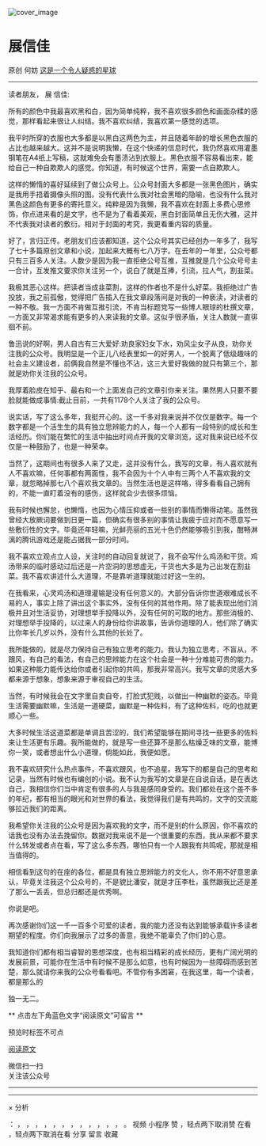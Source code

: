 ![cover_image](https://mmbiz.qlogo.cn/mmbiz_jpg/OJNrVQetduoXgePrU66iaw0ZW0kRibUPg4TFRcyShpOrHtypshTdqrQOCqnPqvSwXsq7vAaGVZsSleYUibSanrV3A/0?wx_fmt=jpeg)

#  展信佳

原创  何妨  [ 这是一个令人疑惑的星球 ](javascript:void\(0\);)

__ _ _ _ _

读者朋友，  展  信佳:

  

所有的颜色中我最喜欢黑和白，因为简单纯粹，我不喜欢很多颜色和画面杂糅的感觉，那样看起来很让人纠结。我不喜欢纠结，我喜欢第一感觉的选项。

  

我平时所穿的衣服也大多都是以黑白这两色为主，并且随着年龄的增长黑色衣服的占比也越来越大。这并不是说明我懒，在这个快递的信息时代，我仍然喜欢用灌墨钢笔在A4纸上写稿，这就难免会有墨渍沾到衣服上。黑色衣服不容易看出来，能给自己一种自欺欺人的感觉。你知道，有时候这个世界，需要一点自欺欺人。

  

这样的懒惰的喜好延续到了做公众号上。公众号封面大多都是一张黑色图片，确实是我用手捂着摄像头照的图。没有代表什么我对社会黑暗的隐喻，也没有什么我对黑色这颜色有更多的寄托意义。纯粹是因为我懒，我不喜欢在封面上多费心思修饰，你点进来看的是文字，也不是为了看着美观，黑白封面简单且无伤大雅，这并不代表我对读者的敷衍。相对于封面的考究，我更看重内容的质量。

  

好了，言归正传。老朋友们应该都知道，这个公众号其实已经创办一年多了，我写了七十多篇原创文章和小说，加起来大概有七八万字。在去年的一年里，公众号都只有三百多人关注。人数少是因为我一直拒绝公号互推，互推就是几个公众号号主一合计，互发推文要求你关注另一个，说白了就是互捧，引流，拉人气，割韭菜。

  

我极其恶心这样。把读者当成韭菜割，这样的作者也不是什么好菜。我拒绝过广告投放，我之前孤傲，觉得把广告插入在我文章段落间是对我的一种亵渎，对读者的一种不敬。我一方面不肯做互推引流，不肯当标题党写一些博人眼球的杜撰文章，一方面又非常渴求能有更多的人来读我的文章。这似乎很矛盾，关注人数就一直徘徊不前。

  

鲁迅说的好啊，男人自古有三大爱好:劝良家妇女下水，劝风尘女子从良，劝你关注我的公众号。我明显是一个正儿八经表里如一的好男人，一个脱离了低级趣味的社会主义建设者，前俩我自然是不懂也不沾，这三大爱好我做的就只有第三个，那就是劝你关注我的公众号。

  

我厚着脸皮在知乎、最右和一个上面发自己的文章引你来关注。果然男人只要不要脸就能做成事情:截止目前，一共有1178个人关注了我的公众号。

  

说实话，写了这么多年，我挺开心的。这一千多对我来说并不仅仅是数字。每一个数字都是一个活生生的具有独立思辨能力的人，每一个人都有一段特别的成长和生活经历。你们能在繁忙的生活中抽出时间点开我的文章浏览，这对我来说已经不仅仅是一种鼓励了，也是一种荣幸。

  

当然了，这期间也有很多人来了又走，这并没有什么，我写的文章，有人喜欢就有人不喜欢嘛，任何事都有两面性，我不会因为十个人中有三两个人不喜欢我的文章，就忽略掉那七八个喜欢我文章的。当然生活也是这样咯，得多看看自己拥有的，不能一直盯着没有的感伤，这样就会少去很多烦恼。

  

我有时候也懈怠，也懒惰，也因为心情压抑或者一些别的事情而懒得动笔。虽然我曾经大放厥词要做到日更一篇，但确实有很多别的事情让我疲于应对而不愿意写一些敷衍性的文字。毕竟还年轻嘛，光鲜亮丽的五光十色仍然能够吸引到我，酣畅淋漓的腾讯游戏还是能占据我一部分时间。

  

我不喜欢立观点立人设，关注时的自动回复就说了，我不会写什么鸡汤和干货。鸡汤带来的临时感动过后还是一片空洞的思想虚无，干货也大多是为己出发在割韭菜。我不喜欢讲述什么大道理，不是靠听道理就能过好这一生的。

  

在我看来，心灵鸡汤和道理灌输是没有任何意义的。大部分告诉你世道艰难成长不易的人，事实上除了讲出这个事实外，没有任何的其他作用。除了能表现出他们消极并且对生活妥协，对理想举手投降以外，没有任何的可取的地方。那些消极的、对理想举手投降的，以过来人的身份给你讲故事，告诉你道理的人，他们除了确实比你年长几岁以外，没有什么其他的长处了。

  

我所能做的，就是尽力保持自己有独立思考的能力。我认为独立思考，不盲从，不跟风，有自己的看法，有自己的思辨能力在这个社会是一种十分难能可贵的能力。如果这种能力能传达给你或者引起你的共鸣，那我非常高兴。我写文章的灵感大多都来源于想象，想象来源于审视自己的生活。

  

当然，有时候我会在文字里自卖自夸，打脸式犯贱，以做出一种幽默的姿态。毕竟生活需要幽默嘛，生活是一道硬菜，幽默是一种佐料，有了这种佐料，吃的也就更顺心一些。

  

大多时候生活这道菜都是单调且苦涩的，我们希望能够在期间寻找一些更多的佐料来让生活更有乐趣。我所能做的，就是写一些还算不是那么枯燥乏味的文章，能博你一笑，或者想出什么小道理，倘能如此，我便如愿。

  

我不喜欢研究什么热点事件，不喜欢跟风，也不追星。我写下的都是自己的思考和记录，当然有时候也有编创的小说。我不认为我写的文章是在自说自话，是在表达自己，我相信你们当中肯定有很多的人与我是感同身受的。我们都处在这个差不多的年纪，都有相当的眼光和对世界的看法，我觉得我们是有共鸣的，文字的交流能够拉近我们的距离。

  

我希望你关注我的公众号是因为喜欢我的文字，而不是别的什么原因，你不喜欢的话我也没有办法去挽留你。数据对我来说不是一个很重要的东西，我从来都不要求什么转发或者点在看，写了这么多东西，哪怕只有一个人跟我有共鸣呢，那就是相当值得的。

  

相信看到这句的在座的各位，都是具有独立思辨能力的文化人，你不用不好意思承认，毕竟关注我这个公众号的，不是貌比潘安，就是才压李杜，虽然跟我比还是差了那么一丢丢，但总归都还是优秀啊。

  

你说是吧。

  

再次感谢你们这一千一百多个可爱的读者，我的能力还没有达到能够承载许多读者期望的程度。你们向我展示了过多的善意，我绝不能辜负了你们的心意。

  

我知道你们都有相当睿智的思想深度，也有相当精彩的成长经历，更有广阔光明的发展前景，可能你在生活中有时候不是那么如意，也有时候因为一些障碍而感到苦楚，那么就请你来我的公众号看看吧。不管你有多困窘，在我这里，每一个读者，都是那么的

  

  

独一无二。

  

  

  

** 点击左下角蓝色文字“阅读原文”可留言  **

预览时标签不可点

[ 阅读原文 ](javascript:;)

微信扫一扫  
关注该公众号





****



****



×  分析

：  ，  ，  ，  ，  ，  ，  ，  ，  ，  ，  ，  ，  。  视频  小程序  赞  ，轻点两下取消赞  在看  ，轻点两下取消在看
分享  留言  收藏

